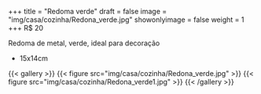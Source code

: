 +++
title = "Redoma verde"
draft = false
image = "img/casa/cozinha/Redona_verde.jpg"
showonlyimage = false
weight = 1
+++
<span class="price">R$ 20</span>

<!--more-->

Redoma de metal, verde, ideal para decoração

- 15x14cm


{{< gallery >}}
{{< figure src="img/casa/cozinha/Redona_verde.jpg" >}}
{{< figure src="img/casa/cozinha/Redona_verde1.jpg" >}}
{{< /gallery >}}
